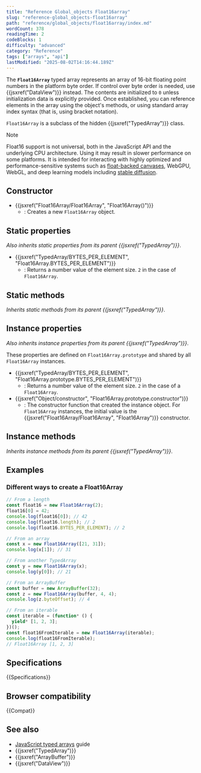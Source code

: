 ```yaml
---
title: "Reference Global_objects Float16array"
slug: "reference-global_objects-float16array"
path: "reference/global_objects/float16array/index.md"
wordCount: 378
readingTime: 2
codeBlocks: 1
difficulty: "advanced"
category: "Reference"
tags: ["arrays", "api"]
lastModified: "2025-08-02T14:16:44.189Z"
---
```



The **`Float16Array`** typed array represents an array of 16-bit floating point numbers in the platform byte order. If control over byte order is needed, use {{jsxref("DataView")}} instead. The contents are initialized to `0` unless initialization data is explicitly provided. Once established, you can reference elements in the array using the object's methods, or using standard array index syntax (that is, using bracket notation).

`Float16Array` is a subclass of the hidden {{jsxref("TypedArray")}} class.

> [!NOTE]
> Float16 support is not universal, both in the JavaScript API and the underlying CPU architecture. Using it may result in slower performance on some platforms. It is intended for interacting with highly optimized and performance-sensitive systems such as [float-backed canvases](https://github.com/w3c/ColorWeb-CG/blob/main/canvas_float.md), WebGPU, WebGL, and deep learning models including [stable diffusion](https://github.com/huggingface/blog/blob/main/stable_diffusion.md).

## Constructor

- {{jsxref("Float16Array/Float16Array", "Float16Array()")}}
  - : Creates a new `Float16Array` object.

## Static properties

_Also inherits static properties from its parent {{jsxref("TypedArray")}}_.

- {{jsxref("TypedArray/BYTES_PER_ELEMENT", "Float16Array.BYTES_PER_ELEMENT")}}
  - : Returns a number value of the element size. `2` in the case of `Float16Array`.

## Static methods

_Inherits static methods from its parent {{jsxref("TypedArray")}}_.

## Instance properties

_Also inherits instance properties from its parent {{jsxref("TypedArray")}}_.

These properties are defined on `Float16Array.prototype` and shared by all `Float16Array` instances.

- {{jsxref("TypedArray/BYTES_PER_ELEMENT", "Float16Array.prototype.BYTES_PER_ELEMENT")}}
  - : Returns a number value of the element size. `2` in the case of a `Float16Array`.
- {{jsxref("Object/constructor", "Float16Array.prototype.constructor")}}
  - : The constructor function that created the instance object. For `Float16Array` instances, the initial value is the {{jsxref("Float16Array/Float16Array", "Float16Array")}} constructor.

## Instance methods

_Inherits instance methods from its parent {{jsxref("TypedArray")}}_.

## Examples

### Different ways to create a Float16Array

```js
// From a length
const float16 = new Float16Array(2);
float16[0] = 42;
console.log(float16[0]); // 42
console.log(float16.length); // 2
console.log(float16.BYTES_PER_ELEMENT); // 2

// From an array
const x = new Float16Array([21, 31]);
console.log(x[1]); // 31

// From another TypedArray
const y = new Float16Array(x);
console.log(y[0]); // 21

// From an ArrayBuffer
const buffer = new ArrayBuffer(32);
const z = new Float16Array(buffer, 4, 4);
console.log(z.byteOffset); // 4

// From an iterable
const iterable = (function* () {
  yield* [1, 2, 3];
})();
const float16FromIterable = new Float16Array(iterable);
console.log(float16FromIterable);
// Float16Array [1, 2, 3]
```

## Specifications

{{Specifications}}

## Browser compatibility

{{Compat}}

## See also

- [JavaScript typed arrays](/en-US/docs/Web/JavaScript/Guide/Typed_arrays) guide
- {{jsxref("TypedArray")}}
- {{jsxref("ArrayBuffer")}}
- {{jsxref("DataView")}}

